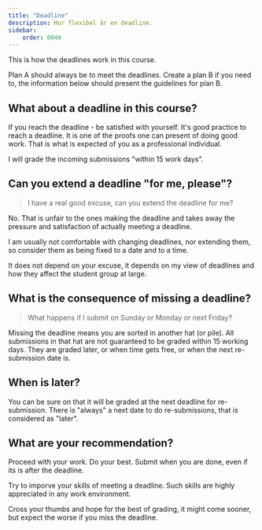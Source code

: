 ```yaml
---
title: "Deadline" 
description: Hur flexibel är en deadline.
sidebar:
    order: 0040
---
```


This is how the deadlines work in this course.

Plan A should always be to meet the deadlines. Create a plan B if you need to, the information below should present the guidelines for plan B.



## What about a deadline in this course?

If you reach the deadline - be satisfied with yourself. It's good practice to reach a deadline. It is one of the proofs one can present of doing good work. That is what is expected of you as a professional individual.

I will grade the incoming submissions "within 15 work days".



## Can you extend a deadline "for me, please"?

> I have a real good excuse, can you extend the deadline for me?

No. That is unfair to the ones making the deadline and takes away the pressure and satisfaction of actually meeting a deadline.

I am usually not comfortable with changing deadlines, nor extending them, so consider them as being fixed to a date and to a time.

It does not depend on your excuse, it depends on my view of deadlines and how they affect the student group at large.



## What is the consequence of missing a deadline?

> What happens if I submit on Sunday or Monday or next Friday?

Missing the deadline means you are sorted in another hat (or pile). All submissions in that hat are not guaranteed to be graded within 15 working days. They are graded later, or when time gets free, or when the next re-submission date is.



## When is later?

You can be sure on that it will be graded at the next deadline for re-submission. There is "always" a next date to do re-submissions, that is considered as "later".



## What are your recommendation?

Proceed with your work. Do your best. Submit when you are done, even if its is after the deadline.

Try to imporve your skills of meeting a deadline. Such skills are highly appreciated in any work environment.

Cross your thumbs and hope for the best of grading, it might come sooner, but expect the worse if you miss the deadline.
